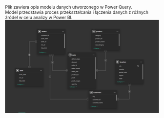 Plik zawiera opis modelu danych utworzonego w Power Query.  
Model przedstawia proces przekształcania i łączenia danych z różnych źródeł w celu analizy w Power BI.
![Plik zawiera opis modelu danych utworzonego w Power Query](sql-powerbi-dashboard/images/model-p-q.png)
